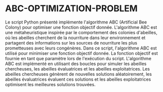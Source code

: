 # ABC-OPTIMIZATION-PROBLEM
Le script Python présenté implémente l'algorithme ABC (Artificial Bee Colony) pour optimiser une fonction objectif donnée. L'algorithme ABC est une métaheuristique inspirée par le comportement des colonies d'abeilles, où les abeilles cherchent de la nourriture dans leur environnement et partagent des informations sur les sources de nourriture les plus prometteuses avec leurs congénères.
Dans ce script, l'algorithme ABC est utilisé pour minimiser une fonction objectif donnée. La fonction objectif est fournie en tant que paramètre lors de l'exécution du script. L'algorithme ABC est implémenté en utilisant des boucles pour simuler les abeilles chercheuses, les abeilles évaluatrices et les abeilles exploitatrices. Les abeilles chercheuses génèrent de nouvelles solutions aléatoirement, 
les abeilles évaluatrices évaluent ces solutions et les abeilles exploitatrices optimisent les meilleures solutions trouvées.
